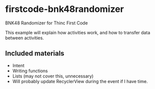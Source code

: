 # firstcode-bnk48randomizer
BNK48 Randomizer for Thinc First Code 

This example will explain how activities work, and how to transfer data between activities.

## Included materials

- Intent
- Writing functions
- Lists (may not cover this, unnecessary)
- Will probably update RecyclerView during the event if I have time.
